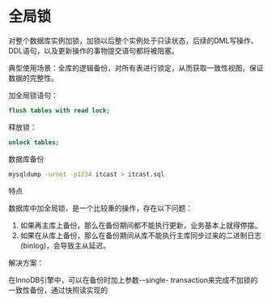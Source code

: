 # 全局锁



对整个数据库实例加锁，加锁以后整个实例处于只读状态，后续的DML写操作、DDL语句，以及更新操作的事物提交语句都将被阻塞。



典型使用场景：全库的逻辑备份，对所有表进行锁定，从而获取一致性视图，保证数据的完整性。



加全局锁语句：

```sql
flush tables with read lock;
```

释放锁：

```sql
unlock tables;
```



数据库备份

```sh
mysqldump -uroot -p1234 itcast > itcast.sql
```





特点

数据库中加全局锁，是一个比较重的操作，存在以下问题：

1. 如果再主库上备份，那么在备份期间都不能执行更新，业务基本上就得停摆。
2. 如果在从库上备份，那么在备份期间从库不能执行主库同步过来的二进制日志(binlog)，会导致主从延迟。



解决方案：

在InnoDB引擎中，可以在备份时加上参数--single- transaction来完成不加锁的一致性备份，通过快照读实现的

